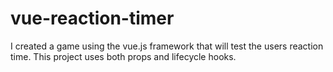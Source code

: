 # vue-reaction-timer
I created a game using the vue.js framework that will test the users reaction time. This project uses both props and lifecycle hooks.
